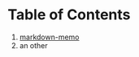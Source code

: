 Table of Contents
================================================================================

1.  [markdown-memo](markdown-memo)
1.  an other


